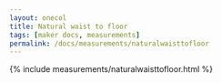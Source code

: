 ```yaml
---
layout: onecol
title: Natural waist to floor
tags: [maker docs, measurements]
permalink: /docs/measurements/naturalwaisttofloor
---
```

{% include measurements/naturalwaisttofloor.html %}
